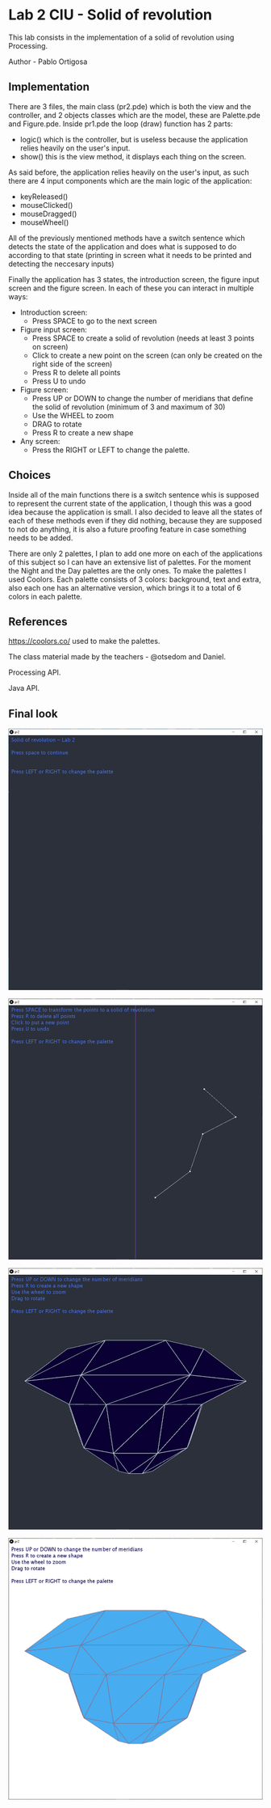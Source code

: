 # Lab 2 CIU - Solid of revolution

This lab consists in the implementation of a solid of revolution using Processing.

Author - Pablo Ortigosa


## Implementation

There are 3 files, the main class (pr2.pde) which is both the view and the controller, and 2 objects classes which are the model, these are Palette.pde and Figure.pde. Inside pr1.pde the loop (draw) function has 2 parts:
* logic() which is the controller, but is useless because the application relies heavily on the user's input.
* show() this is the view method, it displays each thing on the screen.

As said before, the application relies heavily on the user's input, as such there are 4 input components which are the main logic of the application:
* keyReleased()
* mouseClicked()
* mouseDragged()
* mouseWheel()

All of the previously mentioned methods have a switch sentence which detects the state of the application and does what is supposed to do according to that state (printing in screen what it needs to be printed and detecting the neccesary inputs)

Finally the application has 3 states, the introduction screen, the figure input screen and the figure screen. In each of these you can interact in multiple ways:
* Introduction screen: 
  * Press SPACE to go to the next screen
* Figure input screen:
  * Press SPACE to create a solid of revolution (needs at least 3 points on screen)
  * Click to create a new point on the screen (can only be created on the right side of the screen)
  * Press R to delete all points
  * Press U to undo
* Figure screen:
  * Press UP or DOWN to change the number of meridians that define the solid of revolution (minimum of 3 and maximum of 30)
  * Use the WHEEL to zoom
  * DRAG to rotate
  * Press R to create a new shape
* Any screen:
  * Press the RIGHT or LEFT to change the palette.


## Choices

Inside all of the main functions there is a switch sentence whis is supposed to represent the current state of the application, I though this was a good idea because the application is small. I also decided to leave all the states of each of these methods even if they did nothing, because they are supposed to not do anything, it is also a future proofing feature in case something needs to be added.

There are only 2 palettes, I plan to add one more on each of the applications of this subject so I can have an extensive list of palettes. For the moment the Night and the Day palettes are the only ones. To make the palettes I used Coolors. Each palette consists of 3 colors: background, text and extra, also each one has an alternative version, which brings it to a total of 6 colors in each palette.


## References

https://coolors.co/ used to make the palettes.

The class material made by the teachers - @otsedom and Daniel.

Processing API.

Java API.

## Final look

![First screen](https://github.com/PabloOQ/pr2/blob/main/screen1.png)

![Second screen](https://github.com/PabloOQ/pr2/blob/main/screen2.png)

![Third screen](https://github.com/PabloOQ/pr2/blob/main/screen3.png)

![Palette 2](https://github.com/PabloOQ/pr2/blob/main/palette2.png)
